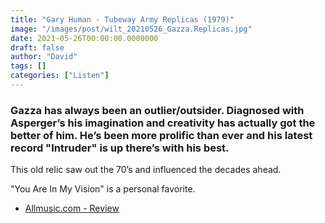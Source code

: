 ```yaml
---
title: "Gary Human - Tubeway Army Replicas (1979)"
image: "/images/post/wilt_20210526_Gazza.Replicas.jpg"
date: 2021-05-26T00:00:00.0000000
draft: false
author: "David"
tags: []
categories: ["Listen"]
---
```

### Gazza has always been an outlier/outsider. Diagnosed with Asperger’s  his imagination and creativity has actually got the better of him. He’s been more prolific than ever and his latest record "Intruder" is up there’s with his best. 

 This old relic saw out the 70’s and influenced the decades ahead.

 "You Are In My Vision" is a personal favorite.

-  [Allmusic.com - Review](https://www.allmusic.com/album/replicas-mw0000039086)